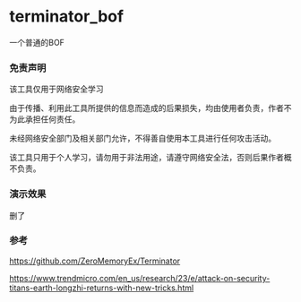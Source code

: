 # terminator_bof
一个普通的BOF

### 免责声明
该工具仅用于网络安全学习

由于传播、利用此工具所提供的信息而造成的后果损失，均由使用者负责，作者不为此承担任何责任。

未经网络安全部门及相关部门允许，不得善自使用本工具进行任何攻击活动。

该工具只用于个人学习，请勿用于非法用途，请遵守网络安全法，否则后果作者概不负责。

### 演示效果
删了

### 参考
https://github.com/ZeroMemoryEx/Terminator

https://www.trendmicro.com/en_us/research/23/e/attack-on-security-titans-earth-longzhi-returns-with-new-tricks.html
